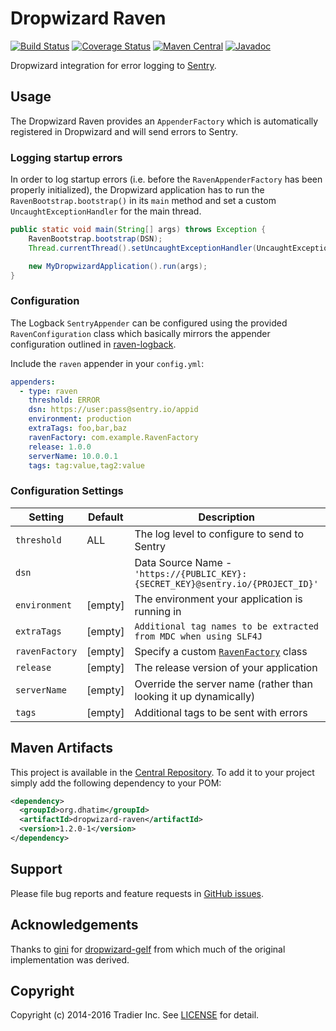 # Dropwizard Raven

[![Build Status](https://travis-ci.org/dhatim/dropwizard-raven.png?branch=master)](https://travis-ci.org/dhatim/dropwizard-raven)
[![Coverage Status](https://coveralls.io/repos/github/dhatim/dropwizard-raven/badge.svg?branch=master)](https://coveralls.io/github/dhatim/dropwizard-raven?branch=master)
[![Maven Central](https://maven-badges.herokuapp.com/maven-central/org.dhatim/dropwizard-raven/badge.svg)](https://maven-badges.herokuapp.com/maven-central/org.dhatim/dropwizard-raven)
[![Javadoc](https://javadoc-emblem.rhcloud.com/doc/org.dhatim/dropwizard-raven/badge.svg)](http://www.javadoc.io/doc/org.dhatim/dropwizard-raven)

Dropwizard integration for error logging to [Sentry](https://sentry.io).

## Usage

The Dropwizard Raven provides an `AppenderFactory` which is automatically registered in Dropwizard and will send errors to Sentry.

### Logging startup errors

In order to log startup errors (i.e. before the `RavenAppenderFactory` has been properly initialized), the Dropwizard application has to run the `RavenBootstrap.bootstrap()` in its `main` method and set a custom `UncaughtExceptionHandler` for the main thread.

```java
public static void main(String[] args) throws Exception {
    RavenBootstrap.bootstrap(DSN);
    Thread.currentThread().setUncaughtExceptionHandler(UncaughtExceptionHandlers.systemExit());

    new MyDropwizardApplication().run(args);
}
```

### Configuration

The Logback `SentryAppender` can be configured using the provided `RavenConfiguration` class which basically mirrors the appender configuration outlined in [raven-logback](https://github.com/getsentry/raven-java/tree/master/raven-logback).

Include the `raven` appender in your `config.yml`:

```yaml
appenders:
  - type: raven
    threshold: ERROR
    dsn: https://user:pass@sentry.io/appid
    environment: production
    extraTags: foo,bar,baz
    ravenFactory: com.example.RavenFactory
    release: 1.0.0
    serverName: 10.0.0.1
    tags: tag:value,tag2:value
```

### Configuration Settings

| Setting | Default | Description | Example Value |
|---|---|---|---|
| `threshold` | ALL | The log level to configure to send to Sentry | `ERROR` |
| `dsn` |   | Data Source Name - `'https://{PUBLIC_KEY}:{SECRET_KEY}@sentry.io/{PROJECT_ID}'` | `https://foo:bar@sentry.io/12345` |
| `environment` | [empty] | The environment your application is running in |  `production` |
| `extraTags` | [empty] | `Additional tag names to be extracted from MDC when using SLF4J` | `foo,bar,baz` |
| `ravenFactory` | [empty] | Specify a custom [`RavenFactory`](https://github.com/getsentry/raven-java/blob/master/raven/src/main/java/com/getsentry/raven/RavenFactory.java) class | `com.example.RavenFactory` |
| `release` | [empty] | The release version of your application | `1.0.0` |
| `serverName` | [empty] | Override the server name (rather than looking it up dynamically) | `10.0.0.1` |
| `tags` | [empty] | Additional tags to be sent with errors | `tag1:value1,tag2:value2` |

## Maven Artifacts

This project is available in the [Central Repository](http://search.maven.org/#search%7Cgav%7C1%7Cg%3A%22org.dhatim%22%20AND%20a%3A%22dropwizard-raven%22). To add it to your project simply add the following dependency to your POM:

```xml
<dependency>
  <groupId>org.dhatim</groupId>
  <artifactId>dropwizard-raven</artifactId>
  <version>1.2.0-1</version>
</dependency>
```

## Support

Please file bug reports and feature requests in [GitHub issues](https://github.com/dhatim/dropwizard-raven/issues).

## Acknowledgements

Thanks to [gini](https://github.com/gini) for [dropwizard-gelf](https://github.com/gini/dropwizard-gelf) from which much of the original implementation was derived.

## Copyright

Copyright (c) 2014-2016 Tradier Inc. See [LICENSE](LICENSE.md) for detail.
